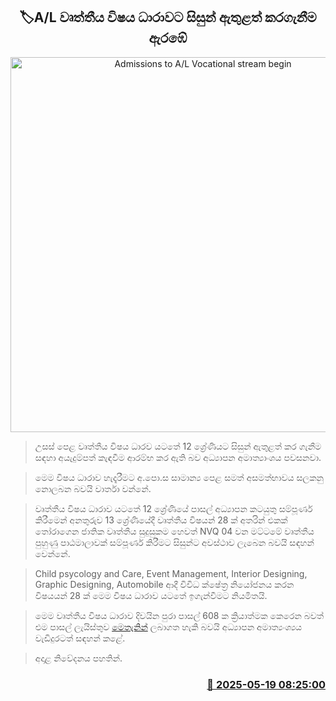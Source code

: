 <p align='center'><b><h2 align='center' title='Admissions to A/L Vocational stream begin'>🏷A/L වෘත්තීය විෂය ධාරාවට සිසුන් ඇතුළත් කරගැනීම ඇරඹේ</h2></b></p>
<p align='center'><img src='https://helakuru.sgp1.cdn.digitaloceanspaces.com/esana/images/lib/school-students[1].jpg' width='600' alt='Admissions to A/L Vocational stream begin'></p>

> උසස් පෙළ වෘත්තීය විෂය ධාරව යටතේ 12 ශ්‍රේණියට සිසුන් ඇතුළත් කර ගැනීම සඳහා අයැදුම්පත් කැඳවීම ආරම්භ කර ඇති බව අධ්‍යාපන අමාත්‍යාංශය පවසනවා.

> මෙම විෂය ධාරාව හැදෑරීමට අ.පො.ස සාමාන්‍ය පෙළ සමත් අසමත්භාවය සලකනු නොලබන බවයි වාර්තා වන්නේ.

> වෘත්තීය විෂය ධාරාව යටතේ 12 ශ්‍රේණියේ පාසල් අධ්‍යාපන කටයුතු සම්පූර්ණ කිරීමෙන් අනතුරුව 13 ශ්‍රේණියේදී වෘත්තීය විෂයන් 28 ක් අතරින් එකක් තෝරාගෙන ජාතික වෘත්තීය සුදුසුකම හෙවත් NVQ 04 වන මට්ටමේ වෘත්තීය පුහුණු පාඨමාලාවක් සම්පූර්ණ කිරීමට සිසුන්ට අවස්ථාව ලැබෙන බවයි සඳහන් වෙන්නේ.

> Child psycology and Care, Event Management, Interior Designing, Graphic Designing, Automobile ආදී විවිධ ක්ෂේත්‍ර නියෝජනය කරන විෂයයන් 28 ක් මෙම විෂය ධාරාව යටතේ ඉගැන්වීමට නියමිතයි.

> මෙම වෘත්තීය විෂය ධාරාව දිවයින පුරා පාසල් 608 ක ක්‍රියාත්මක කෙරෙන බවත් එම පාසල් ලැයිස්තුව <a href='https://moe.gov.lk/wp-content/uploads/2025/05/16/Annex2ALVSSchoolList2025.pdf'>මෙතැනින්</a> ලබාගත හැකි බවයි අධ්‍යාපන අමාත්‍යංශ්‍යය වැඩිදුරටත් සඳහන් කළේ.

> අදාළ නිවේදනය පහතින්.



<h3 align='right'><a href='https://www.helakuru.lk/esana/p/110201/'>📅 2025-05-19 08:25:00</a></h3>
